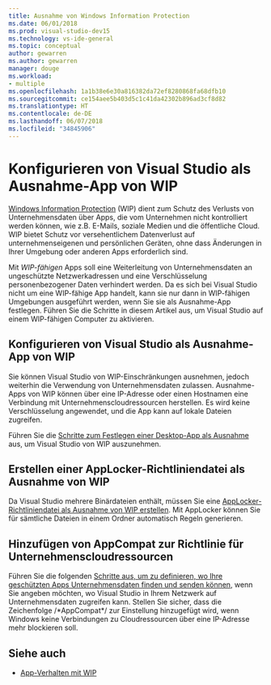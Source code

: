 ```yaml
---
title: Ausnahme von Windows Information Protection
ms.date: 06/01/2018
ms.prod: visual-studio-dev15
ms.technology: vs-ide-general
ms.topic: conceptual
author: gewarren
ms.author: gewarren
manager: douge
ms.workload:
- multiple
ms.openlocfilehash: 1a1b38e6e30a816382da72ef8280868fa68dfb10
ms.sourcegitcommit: ce154aee5b403d5c1c41da42302b896ad3cf8d82
ms.translationtype: HT
ms.contentlocale: de-DE
ms.lasthandoff: 06/07/2018
ms.locfileid: "34845906"
---
```

# <a name="configure-visual-studio-as-a-wip-exempt-app"></a>Konfigurieren von Visual Studio als Ausnahme-App von WIP

[Windows Information Protection](/windows/security/information-protection/windows-information-protection/protect-enterprise-data-using-wip) (WIP) dient zum Schutz des Verlusts von Unternehmensdaten über Apps, die vom Unternehmen nicht kontrolliert werden können, wie z.B. E-Mails, soziale Medien und die öffentliche Cloud. WIP bietet Schutz vor versehentlichem Datenverlust auf unternehmenseigenen und persönlichen Geräten, ohne dass Änderungen in Ihrer Umgebung oder anderen Apps erforderlich sind.

Mit *WIP-fähigen* Apps soll eine Weiterleitung von Unternehmensdaten an ungeschützte Netzwerkadressen und eine Verschlüsselung personenbezogener Daten verhindert werden. Da es sich bei Visual Studio nicht um eine WIP-fähige App handelt, kann sie nur dann in WIP-fähigen Umgebungen ausgeführt werden, wenn Sie sie als Ausnahme-App festlegen. Führen Sie die Schritte in diesem Artikel aus, um Visual Studio auf einem WIP-fähigen Computer zu aktivieren.

## <a name="configure-vs-as-a-wip-exempt-app"></a>Konfigurieren von Visual Studio als Ausnahme-App von WIP

Sie können Visual Studio von WIP-Einschränkungen ausnehmen, jedoch weiterhin die Verwendung von Unternehmensdaten zulassen. Ausnahme-Apps von WIP können über eine IP-Adresse oder einen Hostnamen eine Verbindung mit Unternehmenscloudressourcen herstellen. Es wird keine Verschlüsselung angewendet, und die App kann auf lokale Dateien zugreifen.

Führen Sie die [Schritte zum Festlegen einer Desktop-App als Ausnahme](/windows/security/information-protection/windows-information-protection/create-wip-policy-using-intune-azure#exempt-apps-from-a-wip-policy) aus, um Visual Studio von WIP auszunehmen.

## <a name="create-a-wip-exempt-applocker-policy-file"></a>Erstellen einer AppLocker-Richtliniendatei als Ausnahme von WIP

Da Visual Studio mehrere Binärdateien enthält, müssen Sie eine [AppLocker-Richtliniendatei als Ausnahme von WIP erstellen](/windows/security/threat-protection/windows-defender-application-control/applocker/run-the-automatically-generate-rules-wizard). Mit AppLocker können Sie für sämtliche Dateien in einem Ordner automatisch Regeln generieren.

## <a name="add-appcompat-to-the-enterprise-cloud-resource-policy"></a>Hinzufügen von AppCompat zur Richtlinie für Unternehmenscloudressourcen

Führen Sie die folgenden [Schritte aus, um zu definieren, wo Ihre geschützten Apps Unternehmensdaten finden und senden können](/windows/security/information-protection/windows-information-protection/create-wip-policy-using-intune-azure#choose-where-apps-can-access-enterprise-data), wenn Sie angeben möchten, wo Visual Studio in Ihrem Netzwerk auf Unternehmensdaten zugreifen kann. Stellen Sie sicher, dass die Zeichenfolge /\*AppCompat\*/ zur Einstellung hinzugefügt wird, wenn Windows keine Verbindungen zu Cloudressourcen über eine IP-Adresse mehr blockieren soll.

## <a name="see-also"></a>Siehe auch

- [App-Verhalten mit WIP](/windows/security/information-protection/windows-information-protection/app-behavior-with-wip)